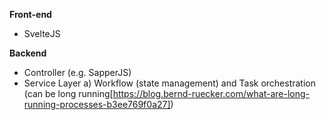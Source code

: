 **Front-end**

- SvelteJS

**Backend**

- Controller (e.g. SapperJS)
- Service Layer
a) Workflow (state management) and Task orchestration (can be long running[https://blog.bernd-ruecker.com/what-are-long-running-processes-b3ee769f0a27])
